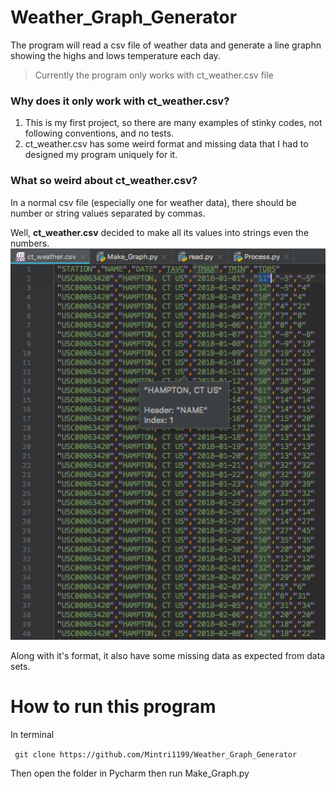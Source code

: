 # Weather_Graph_Generator
The program will read a csv file of weather data and generate a line graphn showing the highs and lows temperature each day.
> Currently the program only works with ct_weather.csv file


### Why does it only work with ct_weather.csv? 
1. This is my first project, so there are many examples of stinky codes, not following conventions, and no tests.
2. ct_weather.csv has some weird format and missing data that I had to designed my program uniquely for it.

### What so weird about ct_weather.csv?
In a normal csv file (especially one for weather data), there should be number or string values separated by commas.

Well, **ct_weather.csv** decided to make all its values into strings even the numbers.
![alt text][csv bad]

[csv bad]: https://github.com/Mintri1199/Weather_Graph_Generator/blob/master/bad_format.png

Along with it's format, it also have some missing data as expected from data sets.

# How to run this program

In terminal

``` git clone https://github.com/Mintri1199/Weather_Graph_Generator``` 

Then open the folder in Pycharm then run Make_Graph.py
